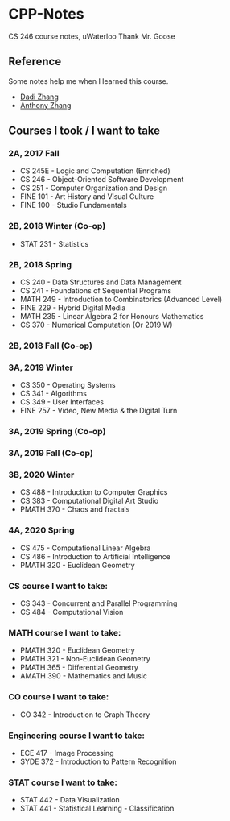 # CPP-Notes
CS 246 course notes, uWaterloo
Thank Mr. Goose

## Reference
Some notes help me when I learned this course.
- [Dadi Zhang](http://dzed.me/notes/2016/05/02/Cs-246.html)
- [Anthony Zhang](http://anthony-zhang.me/University-Notes/CS246/CS246.html)

## Courses I took / I want to take
### 2A, 2017 Fall
- CS 245E - Logic and Computation (Enriched)
- CS 246 - Object-Oriented Software Development 
- CS 251 - Computer Organization and Design
- FINE 101 - Art History and Visual Culture
- FINE 100 - Studio Fundamentals

### 2B, 2018 Winter (Co-op)
- STAT 231 - Statistics 

### 2B, 2018 Spring
- CS 240 - Data Structures and Data Management
- CS 241 - Foundations of Sequential Programs
- MATH 249 - Introduction to Combinatorics (Advanced Level)
- FINE 229 - Hybrid Digital Media
- MATH 235 - Linear Algebra 2 for Honours Mathematics
- CS 370 - Numerical Computation (Or 2019 W)

### 2B, 2018 Fall (Co-op)

### 3A, 2019 Winter
- CS 350 - Operating Systems
- CS 341 - Algorithms
- CS 349 - User Interfaces
- FINE 257 - Video, New Media & the Digital Turn

### 3A, 2019 Spring (Co-op)

### 3A, 2019 Fall (Co-op)

### 3B, 2020 Winter
- CS 488 - Introduction to Computer Graphics
- CS 383 - Computational Digital Art Studio
- PMATH 370 - Chaos and fractals 

### 4A, 2020 Spring
- CS 475 - Computational Linear Algebra
- CS 486 - Introduction to Artificial Intelligence
- PMATH 320 - Euclidean Geometry

### CS course I want to take:
- CS 343 - Concurrent and Parallel Programming
- CS 484 - Computational Vision

### MATH course I want to take:
- PMATH 320 - Euclidean Geometry
- PMATH 321 - Non-Euclidean Geometry
- PMATH 365 - Differential Geometry
- AMATH 390 - Mathematics and Music

### CO course I want to take:
- CO 342 - Introduction to Graph Theory

### Engineering course I want to take:
- ECE 417 - Image Processing
- SYDE 372 - Introduction to Pattern Recognition

### STAT course I want to take:
- STAT 442 - Data Visualization
- STAT 441 - Statistical Learning - Classification

